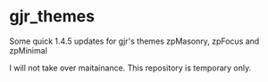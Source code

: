 gjr_themes
==========

Some quick 1.4.5 updates for gjr's themes zpMasonry, zpFocus and zpMinimal

I will not take over maitainance. This repository is temporary only.
